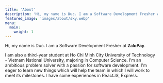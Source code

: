 ```yaml
---
title: 'About'
description: 'Hi, my name is Duc. I am a Software Development Fresher at ZaloPay!'
featured_image: 'images/about/sky.webp'
menu:
  main:
    weight: 1
---
```


Hi, my name is Duc. I am a Software Development Fresher at **ZaloPay**.

I am also a third-year student at Ho Chi Minh City University of Technology - Vietnam National University, majoring in Computer Science. I'm an ambitious problem solver with a passion for software development. I'm eager to learn new things which will help the team in which I will work to meet its milestones.
I have some experiences in ReactJS, Express.

